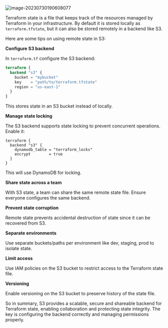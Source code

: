 ![image-20230730190608077](/Users/stevenyin/Documents/storage/学习笔记/Terraform/image-20230730190608077.png)

Terraform state is a file that keeps track of the resources managed by Terraform in your infrastructure. By default it is stored locally as `terraform.tfstate`, but it can also be stored remotely in a backend like S3.

Here are some tips on using remote state in S3:

**Configure S3 backend**

In `terraform.tf` configure the S3 backend:

```terraform
terraform {
  backend "s3" {
    bucket = "mybucket" 
    key    = "path/to/terraform.tfstate"
    region = "us-east-1" 
  }
}
```

This stores state in an S3 bucket instead of locally.

**Manage state locking** 

The S3 backend supports state locking to prevent concurrent operations. Enable it:

```
terraform {
  backend "s3" {
    dynamodb_table = "terraform_locks"
    encrypt        = true
  }
}
```

This will use DynamoDB for locking.

**Share state across a team**

With S3 state, a team can share the same remote state file. Ensure everyone configures the same backend.

**Prevent state corruption**

Remote state prevents accidental destruction of state since it can be recovered from S3. 

**Separate environments** 

Use separate buckets/paths per environment like dev, staging, prod to isolate state.

**Limit access**

Use IAM policies on the S3 bucket to restrict access to the Terraform state file.

**Versioning**

Enable versioning on the S3 bucket to preserve history of the state file.

So in summary, S3 provides a scalable, secure and shareable backend for Terraform state, enabling collaboration and protecting state integrity. The key is configuring the backend correctly and managing permissions properly.
